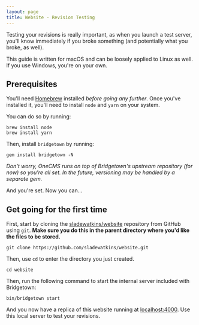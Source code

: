 ```yaml
---
layout: page
title: Website - Revision Testing
---
```


Testing your revisions is really important, as when you launch a test server, you'll know immediately if you broke something (and potentially what you broke, as well).

This guide is written for macOS and can be loosely applied to Linux as well. If you use Windows, you're on your own.

## Prerequisites
You'll need [Homebrew](https://brew.sh) installed *before going any further*. Once you've installed it, you'll need to install ``node`` and ``yarn`` on your system.

You can do so by running:

```
brew install node
brew install yarn
```

Then, install ``bridgetown`` by running:
```
gem install bridgetown -N
```
*Don't worry, OneCMS runs on top of Bridgetown's upstream repository (for now) so you're all set. In the future, versioning may be handled by a separate gem.*

And you're set. Now you can...

## Get going for the first time
First, start by cloning the [sladewatkins/website](https://github.com/sladewatkins/website) repository from GitHub using ``git``. **Make sure you do this in the parent directory where you'd like the files to be stored.**

```
git clone https://github.com/sladewatkins/website.git
```

Then, use ``cd`` to enter the directory you just created.

```
cd website
```

Then, run the following command to start the internal server included with Bridgetown:

```
bin/bridgetown start
```

And you now have a replica of this website running at [localhost:4000](http://localhost:4000). Use this local server to test your revisions.